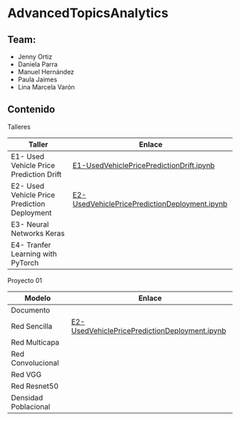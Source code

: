 #  AdvancedTopicsAnalytics
## Team:
* Jenny Ortiz
* Daniela Parra
* Manuel Hernández
* Paula Jaimes
* Lina Marcela Varón

## Contenido

Talleres

| Taller   | Enlace | 
|----------|-------------|
| E1- Used Vehicle Price Prediction Drift | [E1-UsedVehiclePricePredictionDrift.ipynb](https://github.com/linamvaron/AdvancedTopicsAnalytics/blob/main/Exercises/E1-UsedVehiclePricePredictionDrift.ipynb)| 
| E2- Used Vehicle Price Prediction Deployment  | [E2-UsedVehiclePricePredictionDeployment.ipynb](https://github.com/linamvaron/AdvancedTopicsAnalytics/blob/main/Exercises/E2-UsedVehiclePricePredictionDeployment.ipynb)|
| E3- Neural Networks Keras |   | 
| E4- Tranfer Learning with PyTorch |   | 


Proyecto 01

| Modelo   | Enlace | 
|----------|-------------|
| Documento |    | 
| Red Sencilla  | [E2-UsedVehiclePricePredictionDeployment.ipynb](https://github.com/linamvaron/AdvancedTopicsAnalytics/blob/main/Projects/P0_BigMonksDetection/SimpleNeuralNetwork.ipynb)   |
| Red Multicapa |  | 
| Red Convolucional |   | 
| Red VGG |   |
| Red Resnet50 |  | 
| Densidad Poblacional |   | 